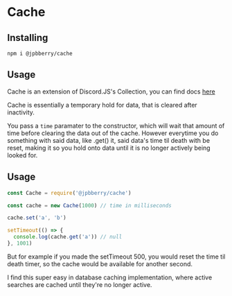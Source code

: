 # Cache

## Installing

`npm i @jpbberry/cache`

## Usage

Cache is an extension of Discord.JS's Collection, you can find docs [here](https://discord.js.org/#/docs/collection/master/class/Collection)

Cache is essentially a temporary hold for data, that is cleared after inactivity.

You pass a `time` paramater to the constructor, which will wait that amount of time before clearing the data out of the cache. However everytime you do something with said data, like .get() it, said data's time til death with be reset, making it so you hold onto data until it is no longer actively being looked for.

## Usage

```js
const Cache = require('@jpbberry/cache')

const cache = new Cache(1000) // time in milliseconds

cache.set('a', 'b')

setTimeout(() => {
  console.log(cache.get('a')) // null
}, 1001)
```

But for example if you made the setTimeout 500, you would reset the time til death timer, so the cache would be available for another second.

I find this super easy in database caching implementation, where active searches are cached until they're no longer active.